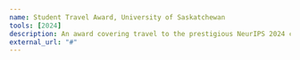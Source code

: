 ```yaml
---
name: Student Travel Award, University of Saskatchewan
tools: [2024]
description: An award covering travel to the prestigious NeurIPS 2024 conference for presenting AI research.
external_url: "#"
---
```


